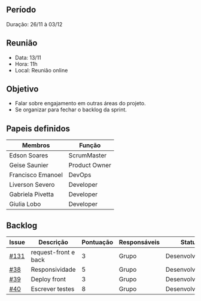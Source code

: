 ## Período
Duração: 26/11 à 03/12


## Reunião
* Data: 13/11
* Hora: 11h
* Local: Reunião online


## Objetivo
- Falar sobre engajamento em outras áreas do projeto. 
- Se organizar para fechar o backlog da sprint.

## Papeis definidos
| Membros  |  Função  |
| ------------------- | ------------------- |
|  Edson Soares |  ScrumMaster |
|  Geise Saunier |  Product Owner |
|  Francisco Emanoel |  DevOps |
|  Liverson Severo |  Developer |
|  Gabriela Pivetta |  Developer |
|  Giulia Lobo |  Developer |


## Backlog
| Issue | Descrição | Pontuação | Responsáveis | Status | Prioridade | Repositório |
| ------------------- | ------------------- | ------------------- | ------------------- | ------------------- |------------------- |------------------- | 
| [#131](https://github.com/fga-eps-mds/2020-1-Ziguen/issues/131)  | request-front e back  | 3 | Grupo  | Desenvolvimento  | 2 |  [Backend](https://github.com/fga-eps-mds/2020-1-Ziguen/issues/131)  |
| [#38](https://github.com/fga-eps-mds/2020.1-Ziguen-Front/issues/38)  | Responsividade | 5 | Grupo |  Desenvolvimento | 1 | [Frontend](https://github.com/fga-eps-mds/2020.1-Ziguen-Front/issues/38)  |
| [#39](https://github.com/fga-eps-mds/2020.1-Ziguen-Front/issues/39)  | Deploy front| 3| Grupo |  Desenvolvimento |  1| [Frontend](https://github.com/fga-eps-mds/2020.1-Ziguen-Front/issues/38) |
| [#40](https://github.com/fga-eps-mds/2020.1-Ziguen-Front/issues/40)  |Escrever testes | 8 | Grupo |  Desenvolvimento |  3| [Frontend](https://github.com/fga-eps-mds/2020.1-Ziguen-Front/issues/40) |


